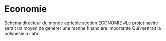 # Economie
Schema directeur du monde agricole section ECONOMIE
#Le projet navire serait un moyen de genérer une manne financiere importante
Qui mettrait la polynesie a l'abri
